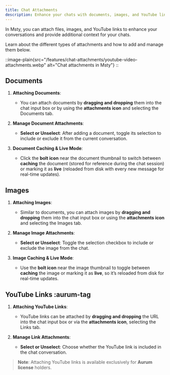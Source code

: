 ```yaml
---
title: Chat Attachments 
description: Enhance your chats with documents, images, and YouTube link attachments
---
```


In Msty, you can attach files, images, and YouTube links to enhance your conversations and provide additional context for your chats.

Learn about the different types of attachments and how to add and manage them below.

::image-plain{src="/features/chat-attachments/youtube-video-attachments.webp" alt="Chat attachments in Msty"}
:: 

## Documents

1. **Attaching Documents**: 
   - You can attach documents by **dragging and dropping** them into the chat input box or by using the **attachments icon** and selecting the Documents tab.
   
2. **Manage Document Attachments**:
   - **Select or Unselect**: After adding a document, toggle its selection to include or exclude it from the current conversation.
   
3. **Document Caching & Live Mode**:
   - Click the **bolt icon** near the document thumbnail to switch between **caching** the document (stored for reference during the chat session) or marking it as **live** (reloaded from disk with every new message for real-time updates).

## Images

1. **Attaching Images**: 
   - Similar to documents, you can attach images by **dragging and dropping** them into the chat input box or using the **attachments icon** and selecting the Images tab.
   
2. **Manage Image Attachments**:
   - **Select or Unselect**: Toggle the selection checkbox to include or exclude the image from the chat.

3. **Image Caching & Live Mode**:
   - Use the **bolt icon** near the image thumbnail to toggle between **caching** the image or marking it as **live**, so it’s reloaded from disk for real-time updates.

## YouTube Links :aurum-tag

1. **Attaching YouTube Links**:
   - YouTube links can be attached by **dragging and dropping** the URL into the chat input box or via the **attachments icon**, selecting the Links tab.
   
2. **Manage Link Attachments**:
   - **Select or Unselect**: Choose whether the YouTube link is included in the chat conversation.

> **Note**: Attaching YouTube links is available exclusively for **Aurum license** holders.
